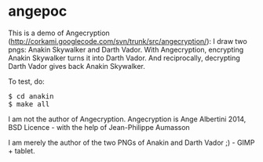 angepoc
=======

This is a demo of Angecryption (http://corkami.googlecode.com/svn/trunk/src/angecryption/): 
I draw two pngs: Anakin Skywalker and Darth Vador.
With Angecryption, encrypting Anakin Skywalker turns it into Darth Vador. And reciprocally, decrypting Darth Vador gives back Anakin Skywalker.

To test, do:
<pre>
$ cd anakin
$ make all
</pre>

I am not the author of Angecryption. 
Angecryption is Ange Albertini 2014, BSD Licence - with the help of Jean-Philippe Aumasson

I am merely the author of the two PNGs of Anakin and Darth Vador ;) - GIMP + tablet.
